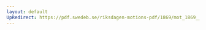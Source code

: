 ```yaml
---
layout: default
UpRedirect: https://pdf.swedeb.se/riksdagen-motions-pdf/1869/mot_1869__ak__00232/mot_1869__ak__00232_001.pdf
---
```

